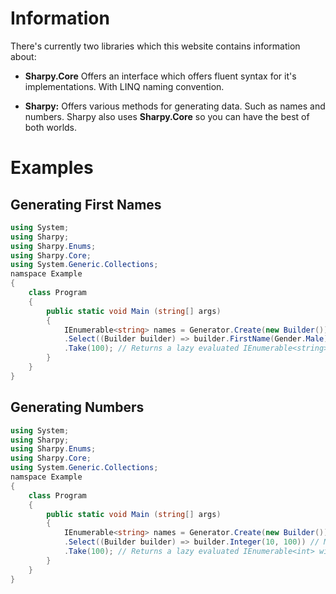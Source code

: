 # Information #

There's currently two libraries which this website contains information about:
* **Sharpy.Core** Offers an interface which offers fluent syntax for it's implementations.
 With LINQ naming convention.

* **Sharpy:** Offers various methods for generating data. Such as names and numbers.
 Sharpy also uses **Sharpy.Core** so you can have the best of both worlds.


# Examples #

## Generating First Names ##

```csharp
using System;
using Sharpy;
using Sharpy.Enums;
using Sharpy.Core;
using System.Generic.Collections;
namspace Example
{
    class Program
    {
        public static void Main (string[] args)
        {
            IEnumerable<string> names = Generator.Create(new Builder()) // Creates a IGenerator<Builder>.
            .Select((Builder builder) => builder.FirstName(Gender.Male)) // Maps the IGenerator<Builder> to IGenerator<string>.
            .Take(100); // Returns a lazy evaluated IEnumerable<string> with 100 names.
        }
    }
}
```
## Generating Numbers ##

```csharp
using System;
using Sharpy;
using Sharpy.Enums;
using Sharpy.Core;
using System.Generic.Collections;
namspace Example
{
    class Program
    {
        public static void Main (string[] args)
        {
            IEnumerable<string> names = Generator.Create(new Builder()) // Creates a IGenerator<Builder>.
            .Select((Builder builder) => builder.Integer(10, 100)) // Maps the IGenerator<Builder> to IGenerator<int>.
            .Take(100); // Returns a lazy evaluated IEnumerable<int> with 100 integers.
        }
    }
}
```
